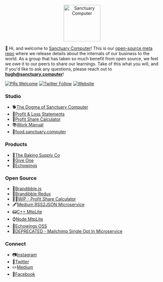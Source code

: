 <p align="center">
  <a href="http://www.sanctuary.computer/" target='_blank'>
    <img alt="Sanctuary Computer" src="https://food.sanctuary.computer/assets/logo.svg" width="120">
  </a>
</p>

👋 Hi, and welcome to [Sanctuary Computer](http://www.sanctuary.computer/)! This
is our [open-source meta repo](https://medium.com/sanctuary-computer-inc/were-open-sourcing-our-digital-studio-d33b5511bbb7) where
we release details about the internals of our business to the world. As a group
that has taken so much benefit from open source, we feel we owe it to
our peers to share our learnings. Take of this what you will, and
if you'd like to ask any questions, please reach out to **hugh@sanctuary.computer**!

[![PRs Welcome](https://img.shields.io/badge/PRs-welcome-brightgreen.svg?style=flat-square)](http://makeapullrequest.com)
[![Twitter Follow](https://img.shields.io/twitter/follow/sanctucompu.svg?style=social&logo=twitter&label=Follow)](https://twitter.com/sanctucompu)
[![Website](https://img.shields.io/website-up-down-green-red/http/shields.io.svg?label=sanctuary.computer)](http://sanctuary.computer)


### Studio

- 🐕[The Dogma of Sanctuary Computer](https://github.com/sanctuarycomputer/studio/blob/master/DOGMA.md)
- 💸[Profit & Loss Statements](https://github.com/sanctuarycomputer/studio/tree/master/PROFIT_AND_LOSS)
- 🙌[Profit Share Calculator](http://profit.sanctuary.computer/)
- 📚[Work Manual](http://manual.sanctuary.computer)
- 🥑[food.sanctuary.computer](https://food.sanctuary.computer)

### Products

- 🌿[The Baking Supply Co](https://bakingsupply.co/)
- 🙏[Give One](https://give-one.org/)
- 🐘[Echowings](https://www.echowings.org/)

### Open Source

- 🌮[Brandibble.js](https://github.com/sanctuarycomputer/brandibble.js)
- 🍔[Brandibble Redux](https://github.com/sanctuarycomputer/brandibble-redux)
- 👩‍💻[WIP - Profit Share Calculator](https://github.com/sanctuarycomputer/studio/tree/master/PROFIT_SHARE_CALCULATOR)
- 🖋[Medium RSS2JSON Microservice](https://github.com/sanctuarycomputer/medium-rss-to-json)
- 📟[C++ MtpLite](https://github.com/sanctuarycomputer/MtpLite)
- ⌚️[Node MtpLite](https://github.com/sanctuarycomputer/node-mtplite)
- 🐎[Echowings OSS](https://github.com/sanctuarycomputer/echowings)
- 🙊[DEPRECATED - Mailchimp Single Opt In Microservice](https://github.com/sanctuarycomputer/mailchimp-single-opt-in)

### Connect

- 📷[Instagram](https://www.instagram.com/sanctucompu/)
- 🐥[Twitter](https://twitter.com/sanctucompu)
- ✏️[Medium](https://medium.com/sanctuary-computer-inc)
- 🔌[Facebook](https://www.facebook.com/sanctucompu/)
